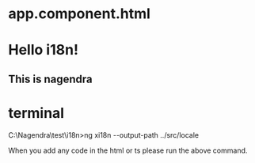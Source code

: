 app.component.html
=====

<h1 i18n>Hello i18n!</h1>

<h2 i18n>This is nagendra</h2>

terminal
============

C:\Nagendra\test\i18n>ng xi18n --output-path ../src/locale

When you add any code in the html or ts please run the above command.
